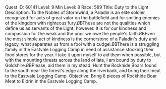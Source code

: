 Quest ID: 60141
Level: 9
Min Level: 8
Race: 589
Title: Duty to the Light
Description: To the Nobles of Stormwind, a Paladin is an elite soldier recognized for acts of great valor on the battlefield and for smiting enemies of the kingdom with righteous fury.$B$BThese are not the qualities which define us as servants of the Light, however. It is for our kindness and compassion for the weak and the poor we owe the people's faith.$B$BEven the most simple act of kindness is the cornerstone of a Paladin's duty and legacy, what separates us from a fool with a cudgel.$B$BThere is a struggling family in the Eastvale Logging Camp in need of assistance stocking their food stores for the year. I take it upon myself to aid them when possible, but with the mounting threats across the land of late, I am bound by duty to Goldshire.$B$BPlease, aid them in my stead. Hunt the Rockhide Boars found to the south near the forest's edge along the riverbank, and bring their meat to the Eastvale Logging Camp.
Objective: Bring 8 pieces of Rockhide Boar Meat to Eldrin in the Eastvale Logging Camp.
